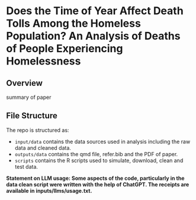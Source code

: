 # Does the Time of Year Affect Death Tolls Among the Homeless Population? An Analysis of Deaths of People Experiencing Homelessness

## Overview

summary of paper


## File Structure

The repo is structured as:

-   `input/data` contains the data sources used in analysis including the raw data and cleaned data.
-   `outputs/data` contains the qmd file, refer.bib and the PDF of paper.
-   `scripts` contains the R scripts used to simulate, download, clean and test data.

**Statement on LLM usage: Some aspects of the code, particularly in the data clean script were written with the help of ChatGPT. The receipts are available in inputs/llms/usage.txt.**
